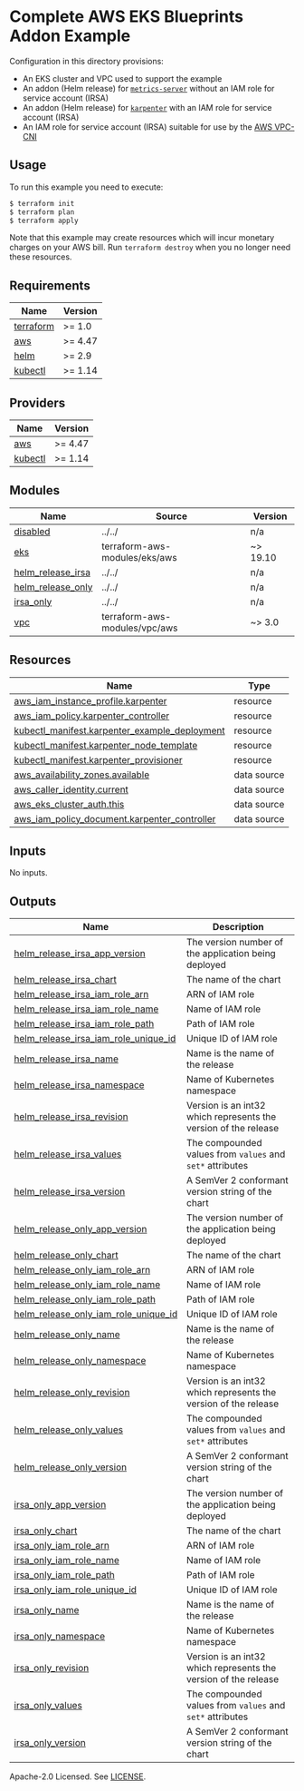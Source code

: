 # Complete AWS EKS Blueprints Addon Example

Configuration in this directory provisions:
- An EKS cluster and VPC used to support the example
- An addon (Helm release) for [`metrics-server`](https://github.com/kubernetes-sigs/metrics-server) without an IAM role for service account (IRSA)
- An addon (Helm release) for [`karpenter`](https://github.com/aws/karpenter) with an IAM role for service account (IRSA)
- An IAM role for service account (IRSA) suitable for use by the [AWS VPC-CNI](https://github.com/aws/amazon-vpc-cni-k8s)

## Usage

To run this example you need to execute:

```bash
$ terraform init
$ terraform plan
$ terraform apply
```

Note that this example may create resources which will incur monetary charges on your AWS bill. Run `terraform destroy` when you no longer need these resources.

<!-- BEGINNING OF PRE-COMMIT-TERRAFORM DOCS HOOK -->
## Requirements

| Name | Version |
|------|---------|
| <a name="requirement_terraform"></a> [terraform](#requirement\_terraform) | >= 1.0 |
| <a name="requirement_aws"></a> [aws](#requirement\_aws) | >= 4.47 |
| <a name="requirement_helm"></a> [helm](#requirement\_helm) | >= 2.9 |
| <a name="requirement_kubectl"></a> [kubectl](#requirement\_kubectl) | >= 1.14 |

## Providers

| Name | Version |
|------|---------|
| <a name="provider_aws"></a> [aws](#provider\_aws) | >= 4.47 |
| <a name="provider_kubectl"></a> [kubectl](#provider\_kubectl) | >= 1.14 |

## Modules

| Name | Source | Version |
|------|--------|---------|
| <a name="module_disabled"></a> [disabled](#module\_disabled) | ../../ | n/a |
| <a name="module_eks"></a> [eks](#module\_eks) | terraform-aws-modules/eks/aws | ~> 19.10 |
| <a name="module_helm_release_irsa"></a> [helm\_release\_irsa](#module\_helm\_release\_irsa) | ../../ | n/a |
| <a name="module_helm_release_only"></a> [helm\_release\_only](#module\_helm\_release\_only) | ../../ | n/a |
| <a name="module_irsa_only"></a> [irsa\_only](#module\_irsa\_only) | ../../ | n/a |
| <a name="module_vpc"></a> [vpc](#module\_vpc) | terraform-aws-modules/vpc/aws | ~> 3.0 |

## Resources

| Name | Type |
|------|------|
| [aws_iam_instance_profile.karpenter](https://registry.terraform.io/providers/hashicorp/aws/latest/docs/resources/iam_instance_profile) | resource |
| [aws_iam_policy.karpenter_controller](https://registry.terraform.io/providers/hashicorp/aws/latest/docs/resources/iam_policy) | resource |
| [kubectl_manifest.karpenter_example_deployment](https://registry.terraform.io/providers/gavinbunney/kubectl/latest/docs/resources/manifest) | resource |
| [kubectl_manifest.karpenter_node_template](https://registry.terraform.io/providers/gavinbunney/kubectl/latest/docs/resources/manifest) | resource |
| [kubectl_manifest.karpenter_provisioner](https://registry.terraform.io/providers/gavinbunney/kubectl/latest/docs/resources/manifest) | resource |
| [aws_availability_zones.available](https://registry.terraform.io/providers/hashicorp/aws/latest/docs/data-sources/availability_zones) | data source |
| [aws_caller_identity.current](https://registry.terraform.io/providers/hashicorp/aws/latest/docs/data-sources/caller_identity) | data source |
| [aws_eks_cluster_auth.this](https://registry.terraform.io/providers/hashicorp/aws/latest/docs/data-sources/eks_cluster_auth) | data source |
| [aws_iam_policy_document.karpenter_controller](https://registry.terraform.io/providers/hashicorp/aws/latest/docs/data-sources/iam_policy_document) | data source |

## Inputs

No inputs.

## Outputs

| Name | Description |
|------|-------------|
| <a name="output_helm_release_irsa_app_version"></a> [helm\_release\_irsa\_app\_version](#output\_helm\_release\_irsa\_app\_version) | The version number of the application being deployed |
| <a name="output_helm_release_irsa_chart"></a> [helm\_release\_irsa\_chart](#output\_helm\_release\_irsa\_chart) | The name of the chart |
| <a name="output_helm_release_irsa_iam_role_arn"></a> [helm\_release\_irsa\_iam\_role\_arn](#output\_helm\_release\_irsa\_iam\_role\_arn) | ARN of IAM role |
| <a name="output_helm_release_irsa_iam_role_name"></a> [helm\_release\_irsa\_iam\_role\_name](#output\_helm\_release\_irsa\_iam\_role\_name) | Name of IAM role |
| <a name="output_helm_release_irsa_iam_role_path"></a> [helm\_release\_irsa\_iam\_role\_path](#output\_helm\_release\_irsa\_iam\_role\_path) | Path of IAM role |
| <a name="output_helm_release_irsa_iam_role_unique_id"></a> [helm\_release\_irsa\_iam\_role\_unique\_id](#output\_helm\_release\_irsa\_iam\_role\_unique\_id) | Unique ID of IAM role |
| <a name="output_helm_release_irsa_name"></a> [helm\_release\_irsa\_name](#output\_helm\_release\_irsa\_name) | Name is the name of the release |
| <a name="output_helm_release_irsa_namespace"></a> [helm\_release\_irsa\_namespace](#output\_helm\_release\_irsa\_namespace) | Name of Kubernetes namespace |
| <a name="output_helm_release_irsa_revision"></a> [helm\_release\_irsa\_revision](#output\_helm\_release\_irsa\_revision) | Version is an int32 which represents the version of the release |
| <a name="output_helm_release_irsa_values"></a> [helm\_release\_irsa\_values](#output\_helm\_release\_irsa\_values) | The compounded values from `values` and `set*` attributes |
| <a name="output_helm_release_irsa_version"></a> [helm\_release\_irsa\_version](#output\_helm\_release\_irsa\_version) | A SemVer 2 conformant version string of the chart |
| <a name="output_helm_release_only_app_version"></a> [helm\_release\_only\_app\_version](#output\_helm\_release\_only\_app\_version) | The version number of the application being deployed |
| <a name="output_helm_release_only_chart"></a> [helm\_release\_only\_chart](#output\_helm\_release\_only\_chart) | The name of the chart |
| <a name="output_helm_release_only_iam_role_arn"></a> [helm\_release\_only\_iam\_role\_arn](#output\_helm\_release\_only\_iam\_role\_arn) | ARN of IAM role |
| <a name="output_helm_release_only_iam_role_name"></a> [helm\_release\_only\_iam\_role\_name](#output\_helm\_release\_only\_iam\_role\_name) | Name of IAM role |
| <a name="output_helm_release_only_iam_role_path"></a> [helm\_release\_only\_iam\_role\_path](#output\_helm\_release\_only\_iam\_role\_path) | Path of IAM role |
| <a name="output_helm_release_only_iam_role_unique_id"></a> [helm\_release\_only\_iam\_role\_unique\_id](#output\_helm\_release\_only\_iam\_role\_unique\_id) | Unique ID of IAM role |
| <a name="output_helm_release_only_name"></a> [helm\_release\_only\_name](#output\_helm\_release\_only\_name) | Name is the name of the release |
| <a name="output_helm_release_only_namespace"></a> [helm\_release\_only\_namespace](#output\_helm\_release\_only\_namespace) | Name of Kubernetes namespace |
| <a name="output_helm_release_only_revision"></a> [helm\_release\_only\_revision](#output\_helm\_release\_only\_revision) | Version is an int32 which represents the version of the release |
| <a name="output_helm_release_only_values"></a> [helm\_release\_only\_values](#output\_helm\_release\_only\_values) | The compounded values from `values` and `set*` attributes |
| <a name="output_helm_release_only_version"></a> [helm\_release\_only\_version](#output\_helm\_release\_only\_version) | A SemVer 2 conformant version string of the chart |
| <a name="output_irsa_only_app_version"></a> [irsa\_only\_app\_version](#output\_irsa\_only\_app\_version) | The version number of the application being deployed |
| <a name="output_irsa_only_chart"></a> [irsa\_only\_chart](#output\_irsa\_only\_chart) | The name of the chart |
| <a name="output_irsa_only_iam_role_arn"></a> [irsa\_only\_iam\_role\_arn](#output\_irsa\_only\_iam\_role\_arn) | ARN of IAM role |
| <a name="output_irsa_only_iam_role_name"></a> [irsa\_only\_iam\_role\_name](#output\_irsa\_only\_iam\_role\_name) | Name of IAM role |
| <a name="output_irsa_only_iam_role_path"></a> [irsa\_only\_iam\_role\_path](#output\_irsa\_only\_iam\_role\_path) | Path of IAM role |
| <a name="output_irsa_only_iam_role_unique_id"></a> [irsa\_only\_iam\_role\_unique\_id](#output\_irsa\_only\_iam\_role\_unique\_id) | Unique ID of IAM role |
| <a name="output_irsa_only_name"></a> [irsa\_only\_name](#output\_irsa\_only\_name) | Name is the name of the release |
| <a name="output_irsa_only_namespace"></a> [irsa\_only\_namespace](#output\_irsa\_only\_namespace) | Name of Kubernetes namespace |
| <a name="output_irsa_only_revision"></a> [irsa\_only\_revision](#output\_irsa\_only\_revision) | Version is an int32 which represents the version of the release |
| <a name="output_irsa_only_values"></a> [irsa\_only\_values](#output\_irsa\_only\_values) | The compounded values from `values` and `set*` attributes |
| <a name="output_irsa_only_version"></a> [irsa\_only\_version](#output\_irsa\_only\_version) | A SemVer 2 conformant version string of the chart |
<!-- END OF PRE-COMMIT-TERRAFORM DOCS HOOK -->

Apache-2.0 Licensed. See [LICENSE](https://github.com/aws-ia/terraform-aws-eks-blueprints-addon/blob/main/LICENSE).
